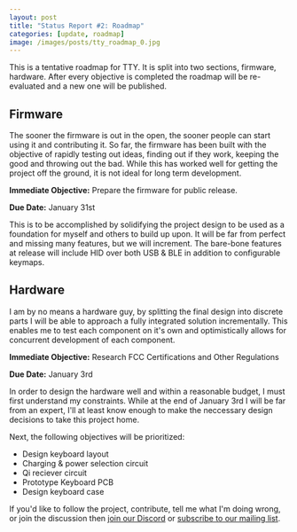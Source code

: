 ```yaml
---
layout: post
title: "Status Report #2: Roadmap"
categories: [update, roadmap]
image: /images/posts/tty_roadmap_0.jpg
---
```


This is a tentative roadmap for TTY. It is split into two sections, firmware, hardware. After every objective is completed the roadmap will be re-evaluated and a new one will be published.

## Firmware

The sooner the firmware is out in the open, the sooner people can start using it and contributing it. So far, the firmware has been built with the objective of rapidly testing out ideas, finding out if they work, keeping the good and throwing out the bad. While this has worked well for getting the project off the ground, it is not ideal for long term development.

**Immediate Objective:** Prepare the firmware for public release.

**Due Date:** January 31st

This is to be accomplished by solidifying the project design to be used as a foundation for myself and others to build up upon. It will be far from perfect and missing many features, but we will increment. The bare-bone features at release will include HID over both USB & BLE in addition to configurable keymaps.

## Hardware

I am by no means a hardware guy, by splitting the final design into discrete parts I will be able to approach a fully integrated solution incrementally. This enables me to test each component on it's own and optimistically allows for concurrent development of each component.

**Immediate Objective:** Research FCC Certifications and Other Regulations

**Due Date:** January 3rd

In order to design the hardware well and within a reasonable budget, I must first understand my constraints. While at the end of January 3rd I will be far from an expert, I'll at least know enough to make the neccessary design decisions to take this project home.

Next, the following objectives will be prioritized:

- Design keyboard layout
- Charging & power selection circuit
- Qi reciever circuit
- Prototype Keyboard PCB
- Design keyboard case

If you'd like to follow the project, contribute, tell me what I'm doing wrong, or join the discussion then [join our Discord](https://discord.gg/uMQxabG) or [subscribe to our mailing list](https://mailchi.mp/99f0594eda3d/ttykeyboards).